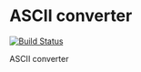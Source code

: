# ASCII converter
[![Build Status][ico-travis]][link-travis]

ASCII converter


[ico-travis]: https://travis-ci.org/toolkitlab/ascii-converter.svg?branch=master

[link-travis]: https://travis-ci.org/toolkitlab/ascii-converter